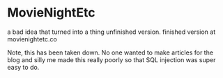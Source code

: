 # MovieNightEtc
 a bad idea that turned into a thing unfinished version. finished version at movienightetc.co

Note, this has been taken down. No one wanted to make articles for the blog and silly me made this really poorly so that SQL injection was super easy to do.
